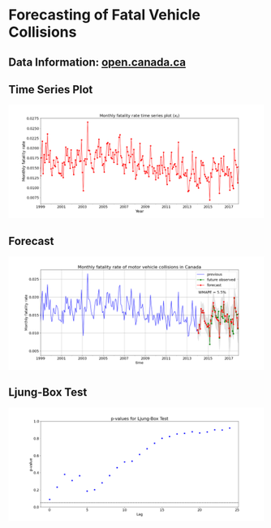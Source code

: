 # Forecasting of Fatal Vehicle Collisions

## Data Information: [open.canada.ca](https://open.canada.ca/data/en/dataset/1eb9eba7-71d1-4b30-9fb1-30cbdab7e63a)

## Time Series Plot

![fig](fatality-forecast/images/ts.png)

## Forecast

![fig](fatality-forecast/images/fig.png)

## Ljung-Box Test
![fig](fatality-forecast/images/figlb.png)